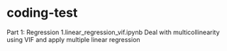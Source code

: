 # coding-test
Part 1: Regression
1.linear_regression_vif.ipynb
Deal with multicollinearity using VIF and apply multiple linear regression

